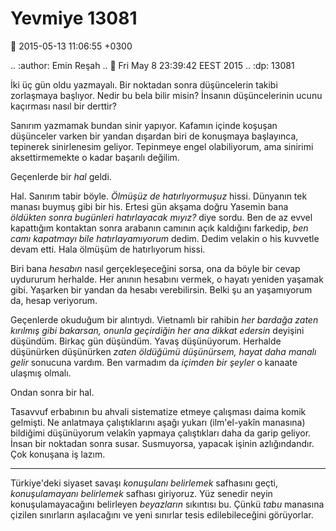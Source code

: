 Yevmiye 13081
=============

:date: 2015-05-13 11:06:55 +0300

.. :author: Emin Reşah
.. :date: Fri May  8 23:39:42 EEST 2015 
.. :dp: 13081 

İki üç gün oldu yazmayalı. Bir noktadan sonra düşüncelerin takibi
zorlaşmaya başlıyor. Nedir bu bela bilir misin? İnsanın düşüncelerinin
ucunu kaçırması nasıl bir derttir?

Sanırım yazmamak bundan sinir yapıyor. Kafamın içinde koşuşan
düşünceler varken bir yandan dışardan biri de konuşmaya başlayınca,
tepinerek sinirlenesim geliyor. Tepinmeye engel olabiliyorum, ama
sinirimi aksettirmemekte o kadar başarılı değilim.

Geçenlerde bir *hal* geldi.

Hal. Sanırım tabir böyle. *Ölmüşüz de hatırlıyormuşuz* hissi. Dünyanın
tek manası buymuş gibi bir his. Ertesi gün akşama doğru Yasemin bana
*öldükten sonra bugünleri hatırlayacak mıyız?* diye sordu. Ben de az
evvel kapattığım kontaktan sonra arabanın camının açık kaldığını
farkedip, *ben camı kapatmayı bile hatırlayamıyorum* dedim. Dedim
velakin o his kuvvetle devam etti. Hala ölmüşüm de hatırlıyorum hissi.

Biri bana *hesabın* nasıl gerçekleşeceğini sorsa, ona da böyle bir
cevap uydururum herhalde. Her anının hesabını vermek, o hayatı yeniden
yaşamak gibi. Yaşarken bir yandan da hesabı verebilirsin. Belki şu an
yaşamıyorum da, hesap veriyorum.

Geçenlerde okuduğum bir alıntıydı. Vietnamlı bir rahibin *her bardağa
zaten kırılmış gibi bakarsan, onunla geçirdiğin her ana dikkat
edersin* deyişini düşündüm. Birkaç gün düşündüm. Yavaş
düşünüyorum. Herhalde düşünürken düşünürken *zaten öldüğümü
düşünürsem, hayat daha manalı gelir* sonucuna vardım. Ben varmadım da
*içimden bir şeyler* o kanaate ulaşmış olmalı.

Ondan sonra bir hal.

Tasavvuf erbabının bu ahvali sistematize etmeye çalışması daima komik
gelmişti. Ne anlatmaya çalıştıklarını aşağı yukarı (ilm'el-yakîn
manasına) bildiğimi düşünüyorum velakîn yapmaya çalıştıkları daha da
garip geliyor. İnsan bir noktadan sonra susar. Susmuyorsa, yapacak
işinin azlığındandır. Çok konuşana iş lazım. 

------

Türkiye'deki siyaset savaşı *konuşulanı belirlemek* safhasını geçti,
*konuşulamayanı belirlemek* safhası giriyoruz. Yüz senedir neyin
konuşulamayacağını belirleyen *beyazların* sıkıntısı bu. Çünkü *tabu*
manasına çizilen sınırların aşılacağını ve yeni sınırlar tesis
edilebileceğini görüyorlar.
